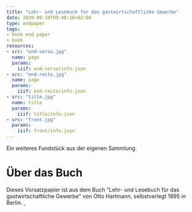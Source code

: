 ```yaml
---
title: "Lehr- und Lesebuch für das gastwirtschaftliche Gewerbe"
date: 2020-09-18T09:48:16+02:00
type: endpaper
tags:
- book end paper
- book
resources:
- src: "end-verso.jpg"
  name: page
  params:
    iiif: end-verso/info.json
- src: "end-recto.jpg"
  name: page
  params:
    iiif: end-recto/info.json
- src: "title.jpg"
  name: title
  params:
    iiif: title/info.json
- src: "front.jpg"
  params:
    iiif: front/info.json
---
```


Ein weiteres Fundstück aus der eigenen Sammlung.

# Über das Buch

Dieses Vorsatzpapier ist aus dem Buch "Lehr- und Lesebuch für das gastwirtschaftliche Gewerbe" von Otto Hartmann, selbstverlegt 1895 in Berlin. <a class="worldcat" href="http://www.worldcat.org/oclc/250697635">&nbsp;</a>
